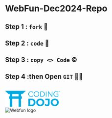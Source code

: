# WebFun-Dec2024-Repo

## Step 1 : `fork` 🍴
## Step 2 : `code` 📜
## Step 3 : `copy <> Code`  ©️
## Step 4 :then Open `GIT` 🏳️‍⚧️

<br/>

<img src="https://github.com/Alaa-1/git_assets/blob/602d3adae821af29d428f7d6b2a83de4d276a71c/codingDojoHr.png" alt="Coding Dojo Logo" width="180">

<br/>

<img src="https://www.ntuclearninghub.com/documents/39367/7431407/python-programming%20fundamentals.jpg/0f980a00-ced6-85e7-3d57-fa1651dd572b/" alt="Webfun logo" width="380" >


